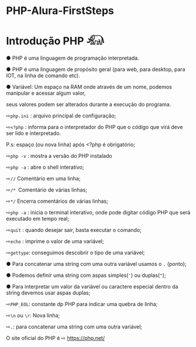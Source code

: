 # PHP-Alura-FirstSteps
<h1> Introdução PHP 𓃰 </H1> 


● PHP é uma linguagem de programação interpretada.

● PHP é uma linguagem de propósito geral (para web, para desktop, para IOT, na linha de comando etc).

● Variável: Um espaço na RAM onde através de um nome, podemos manipular e acessar algum valor,

seus valores podem ser alterados durante a execução do programa.

⇨`php.ini` : arquivo principal de configuração;

⇨`<?php` : informa para o interpretador do PHP que o código que virá deve ser lido e interpretado.

P.s: espaço (ou nova linha) após <?php é obrigatório;

⇨`php -v` : mostra a versão do PHP instalado

⇨`php -a` : abre o shell interativo;

⇨`//` Comentário em uma linha;

⇨`/* `Comentário de várias linhas;

⇨`*/` Encerra comentários de várias linhas;

⇨`php -a` : inicia o terminal interativo, onde pode digitar código PHP que será executado em tempo real;

⇨`quit` : quando desejar sair, basta executar o comando;

⇨`echo` : imprime o valor de uma variável;

⇨`gettype`: conseguimos descobrir o tipo de uma variável;

● Para concatenar uma string com uma outra variável usamos o `.` (ponto);

● Podemos definir uma string com aspas simples(`'`) ou duplas(`"`);

● Para interpretar um valor da variável ou caractere especial dentro da string devemos usar aspas duplas;

⇨`PHP_EOL`: constante dp PHP para indicar uma quebra de linha;

⇨`\n` ou `\r`: Nova linha;

⇨`.`: para concatenar uma string com uma outra variável;



















O site oficial do PHP é ⇨ https://php.net/
